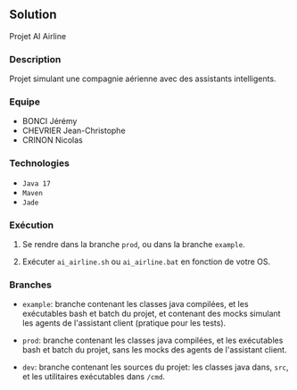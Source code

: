 ## Solution
Projet AI Airline

### Description 
Projet simulant une compagnie aérienne avec
des assistants intelligents.

### Equipe

- BONCI Jérémy
- CHEVRIER Jean-Christophe
- CRINON Nicolas

### Technologies

- `Java 17` 
- `Maven` 
- `Jade`

### Exécution

1. Se rendre dans la branche `prod`, ou dans la branche `example`.

2. Exécuter `ai_airline.sh` ou `ai_airline.bat` en fonction de votre
OS.

### Branches

- `example`: branche contenant les classes java compilées, et les exécutables
  bash et batch du projet, et contenant des mocks simulant les agents de l'assistant client 
  (pratique pour les tests).

- `prod`: branche contenant les classes java compilées, et les exécutables
  bash et batch du projet, sans les mocks des agents de l'assistant client.

- `dev`: branche contenant les sources du projet: les classes java dans,
  `src`, et les utilitaires exécutables dans `/cmd`.